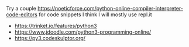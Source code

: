 Try a couple https://noeticforce.com/python-online-compiler-interpreter-code-editors  for code snippets
I think I will mostly use repl.it


* https://trinket.io/features/python3  
* https://www.jdoodle.com/python3-programming-online/
* https://py3.codeskulptor.org/
